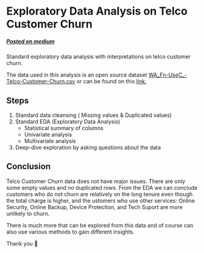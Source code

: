 # Exploratory Data Analysis on Telco Customer Churn
##### [Posted on medium](https://medium.com/@roberdmanihuruk17/telcos-costumer-churn-exploratory-data-analysis-7dd813b2fef)


Standard exploratory data analysis with interpretations on telco customer churn.

The data used in this analysis is an open source dataset [WA_Fn-UseC_-Telco-Customer-Churn.csv](WA_Fn-UseC_-Telco-Customer-Churn.csv) or can be found on this [link.](https://www.kaggle.com/datasets/blastchar/telco-customer-churn)



## Steps
1. Standard data cleansing ( Missing values & Duplicated values)
2. Standard EDA (Exploratory Data Analysis)
    - Statistical summary of columns
    - Univariate analysis
    - Multivariate analysis
3. Deep-dive exploration by asking questions about the data

## Conclusion
Telco Customer Churn data does not have major issues. There are only some empty values and no duplicated rows. From the EDA we can conclude customers who do not churn are relatively on the long tenure even though the total charge is higher, and the ustomers who use other services: Online Security, Online Backup, Device Protection, and Tech Suport are more unlikely to churn.

There is much more that can be explored from this data and of course can also use various methods to gain different insights.

Thank you :pray:
